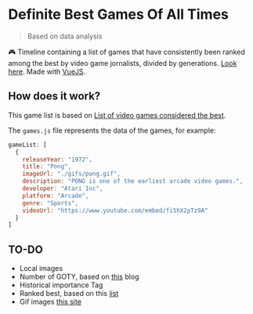 # Definite Best Games Of All Times
> Based on data analysis

:video_game: Timeline containing a list of games that have consistently been ranked among the best by video game jornalists, divided by generations. [Look here](http://andredarcie.github.io/history-of-video-games). Made with [VueJS](https://github.com/vuejs/vue).

## How does it work?

This game list is based on [List of video games considered the best](https://en.wikipedia.org/wiki/List_of_video_games_considered_the_best).

The `games.js` file represents the data of the games, for example:
```javascript
gameList: [
  {
    releaseYear: "1972",
    title: "Pong",
    imageUrl: "./gifs/pong.gif",
    description: "PONG is one of the earliest arcade video games.",
    developer: "Atari Inc",
    platform: "Arcade",
    genre: "Sports",
    videoUrl: "https://www.youtube.com/embed/fiShX2pTz9A"
  }
]
```

## TO-DO
- Local images
- Number of GOTY, based on [this](http://gotypicks.blogspot.com.br/) blog
- Historical importance Tag
- Ranked best, based on this [list](https://en.wikipedia.org/wiki/List_of_video_games_considered_the_best)
- Gif images [this site](http://giphy.com/)

